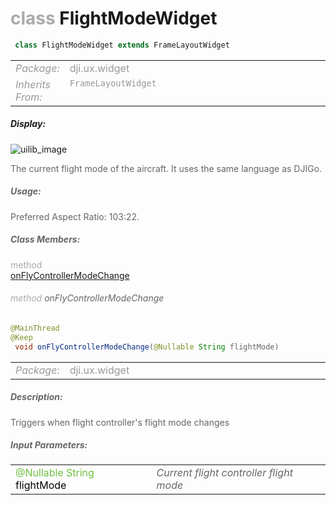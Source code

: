 <div class="article"><h1 ><font color="#AAA">class </font>FlightModeWidget</h1></div>

~~~java
 class FlightModeWidget extends FrameLayoutWidget 
~~~

<html><table class="table-supportedby"><tr valign="top"><td width=15%><font color="#999"><i>Package:</i></td><td width=85%><font color="#999">dji.ux.widget</td></tr><tr valign="top"><td width=15%><font color="#999"><i>Inherits From:</i></td><td width=85%><font color="#999"><code>FrameLayoutWidget</code></td></tr></table></html>



##### Display:

![uilib_image](/assets/FLIGHTMODE.gif)<br style="clear:both" />

<font color="#666">The current flight mode of the aircraft. It uses the same language as DJIGo.



##### Usage:



<font color="#666">Preferred Aspect Ratio: 103:22.



##### Class Members:

<div class="api-row" id="duxflightmodewidget_onflycontrollermodechange"><div class="api-col left"></div><div class="api-col middle" style="color:#AAA">method</div><div class="api-col right"><a class="trigger" href="#duxflightmodewidget_onflycontrollermodechange_inline">onFlyControllerModeChange</a></div></div><div class="inline-doc" id="duxflightmodewidget_onflycontrollermodechange_inline"

><div class="article"><h6 ><font color="#AAA">method </font>onFlyControllerModeChange</h6></div>

~~~java
@MainThread
@Keep
 void onFlyControllerModeChange(@Nullable String flightMode) 
~~~

<html><table class="table-supportedby"><tr valign="top"><td width=15%><font color="#999"><i>Package:</i></td><td width=85%><font color="#999">dji.ux.widget</td></tr></table></html>



##### Description:



<font color="#666">Triggers when flight controller's flight mode changes



##### Input Parameters:

<html><table class="table-inline-parameters"><tr valign="top"><td><font color="#70BF41">@Nullable String <font color="#000">flightMode</td><td><font color="#666"><i>Current flight controller flight mode</i></td></tr></table></html></div>



